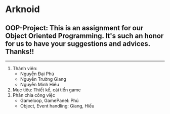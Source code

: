 # **Arknoid**
## OOP-Project: This is an assignment for our Object Oriented Programming. It's such an honor for us to have your suggestions and advices. Thanks!!
***
1. Thành viên:
   + Nguyễn Đại Phú
   + Nguyễn Trường Giang
   + Nguyễn Minh Hiếu
2. Mục tiêu: Thiết kế, cải tiến game
3. Phân chia công việc
   + Gameloop, GamePanel: Phú
   + Object, Event handling: Giang, Hiếu

